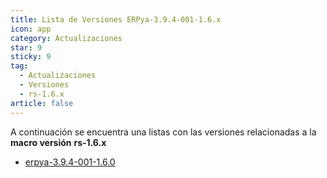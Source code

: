 ```yaml
---
title: Lista de Versiones ERPya-3.9.4-001-1.6.x
icon: app
category: Actualizaciones
star: 9
sticky: 9
tag:
  - Actualizaciones
  - Versiones
  - rs-1.6.x
article: false
---
```


A continuación se encuentra una listas con las versiones relacionadas a la **macro versión** **rs-1.6.x**

- [erpya-3.9.4-001-1.6.0](erpya-3.9.4-001-1.6.0.md)

